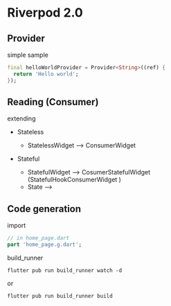 # Riverpod 2.0

## Provider

simple sample

```dart
final helloWorldProvider = Provider<String>((ref) {
  return 'Hello world';
});
```

## Reading (Consumer)

extending

- Stateless

  - StatelessWidget --> ConsumerWidget

- Stateful
  - StatefulWidget --> CosumerStatefulWidget (StatefulHookConsumerWidget )
  - State -->

## Code generation

import

```dart
// in home_page.dart
part 'home_page.g.dart';
```

build_runner

```console
flutter pub run build_runner watch -d
```

or

```console
flutter pub run build_runner build
```
